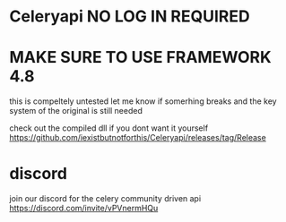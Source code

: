 # Celeryapi NO LOG IN REQUIRED

# MAKE SURE TO USE FRAMEWORK 4.8

this is compeltely untested let me know if somerhing breaks and the key system of the original is still needed

check out the compiled dll if you dont want it yourself
https://github.com/iexistbutnotforthis/Celeryapi/releases/tag/Release 

# discord 
join our discord for the celery community driven api
https://discord.com/invite/vPVnermHQu

